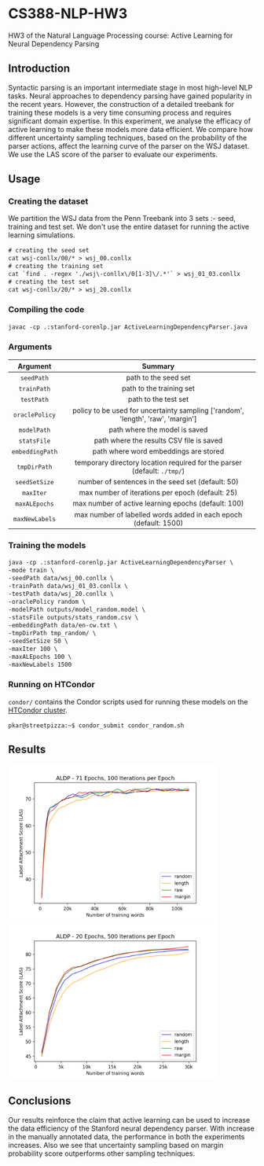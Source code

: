 # CS388-NLP-HW3
HW3 of the Natural Language Processing course: Active Learning for Neural Dependency Parsing

## Introduction
Syntactic parsing is an important intermediate stage in most high-level NLP tasks. Neural approaches to dependency parsing have gained popularity in the recent years. However, the construction of a detailed treebank for training these models is a very time consuming process and requires significant domain expertise. In this experiment, we analyse the efficacy of active learning to make these models more data efficient. We compare how different uncertainty sampling techniques, based on the probability of the parser actions, affect the learning curve of the parser on the WSJ dataset. We use the LAS score of the parser to evaluate our experiments.

## Usage

### Creating the dataset

We partition the WSJ data from the Penn Treebank into 3 sets :- seed, training and test set. We don't use the entire dataset for running the active learning simulations.

~~~~
# creating the seed set
cat wsj-conllx/00/* > wsj_00.conllx
# creating the training set
cat `find . -regex './wsj\-conllx\/0[1-3]\/.*'` > wsj_01_03.conllx
# creating the test set
cat wsj-conllx/20/* > wsj_20.conllx
~~~~

### Compiling the code

~~~~
javac -cp .:stanford-corenlp.jar ActiveLearningDependencyParser.java
~~~~

### Arguments

|     Argument    |                                      Summary                                     |
|:---------------:|:--------------------------------------------------------------------------------:|
|    `seedPath`   | path to the seed set                                                             |
|   `trainPath`   | path to the training set                                                         |
|    `testPath`   | path to the test set                                                             |
|  `oraclePolicy` | policy to be used for uncertainty sampling ['random', 'length', 'raw', 'margin'] |
|   `modelPath`   | path where the model is saved                                                    |
|   `statsFile`   | path where the results CSV file is saved                                         |
| `embeddingPath` | path where word embeddings are stored                                            |
|   `tmpDirPath`  | temporary directory location required for the parser (default: `./tmp/`)         |
|  `seedSetSize`  | number of sentences in the seed set (default: 50)                                |
|    `maxIter`    | max number of iterations per epoch (default: 25)                                 |
|  `maxALEpochs`  | max number of active learning epochs (default: 100)                              |
|  `maxNewLabels` | max number of labelled words added in each epoch (default: 1500)                 |

### Training the models

~~~~
java -cp .:stanford-corenlp.jar ActiveLearningDependencyParser \
-mode train \
-seedPath data/wsj_00.conllx \
-trainPath data/wsj_01_03.conllx \
-testPath data/wsj_20.conllx \
-oraclePolicy random \
-modelPath outputs/model_random.model \
-statsFile outputs/stats_random.csv \
-embeddingPath data/en-cw.txt \
-tmpDirPath tmp_random/ \
-seedSetSize 50 \
-maxIter 100 \
-maxALEpochs 100 \
-maxNewLabels 1500
~~~~

### Running on HTCondor

`condor/` contains the Condor scripts used for running these models on the [HTCondor cluster](https://www.cs.utexas.edu/facilities/documentation/condor).

~~~~
pkar@streetpizza:~$ condor_submit condor_random.sh
~~~~

## Results

<img src="plots/aldp_71_100_smooth.png" width="425"/> <img src="plots/aldp_20_500_smooth.png" width="425"/>

## Conclusions

Our results reinforce the claim that active learning can be used to increase the data efficiency of the Stanford neural dependency parser. With increase in the manually annotated data, the performance in both the experiments increases. Also we see that uncertainty sampling based on margin probability score outperforms other sampling techniques.

